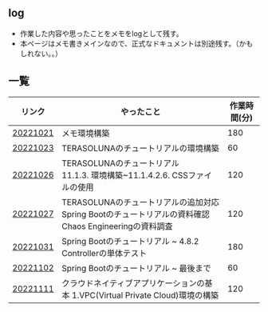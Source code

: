## log
- 作業した内容や思ったことをメモをlogとして残す。
- 本ページはメモ書きメインなので、正式なドキュメントは別途残す。（かもしれない。。）

## 一覧

|リンク|やったこと|作業時間(分)|
|---|---|---|
|[20221021](https://shooketani.github.io/note/log/20221021)|メモ環境構築|180|
|[20221023](https://shooketani.github.io/note/log/20221023)|TERASOLUNAのチュートリアルの環境構築|60|
|[20221026](https://shooketani.github.io/note/log/20221026)|TERASOLUNAのチュートリアル<br>11.1.3. 環境構築~11.1.4.2.6. CSSファイルの使用|120|
|[20221027](https://shooketani.github.io/note/log/20221027)|TERASOLUNAのチュートリアルの追加対応<br>Spring Bootのチュートリアルの資料確認<br>Chaos Engineeringの資料調査|120|
|[20221031](https://shooketani.github.io/note/log/20221031)|Spring Bootのチュートリアル ~ 4.8.2 Controllerの単体テスト|180|
|[20221102](https://shooketani.github.io/note/log/20221102)|Spring Bootのチュートリアル ~ 最後まで|60|
|[20221111](https://shooketani.github.io/note/log/20221111)|クラウドネイティブアプリケーションの基本 1.VPC(Virtual Private Cloud)環境の構築|120|
